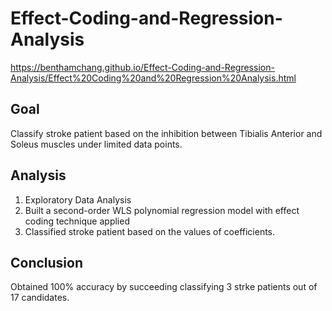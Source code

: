 # Effect-Coding-and-Regression-Analysis

https://benthamchang.github.io/Effect-Coding-and-Regression-Analysis/Effect%20Coding%20and%20Regression%20Analysis.html

## Goal

Classify stroke patient based on the inhibition between Tibialis Anterior and Soleus muscles under limited data points.

## Analysis

1. Exploratory Data Analysis
2. Built a second-order WLS polynomial regression model with effect coding technique applied
3. Classified stroke patient based on the values of coefficients.

## Conclusion

Obtained 100% accuracy by succeeding classifying 3 strke patients out of 17 candidates.
